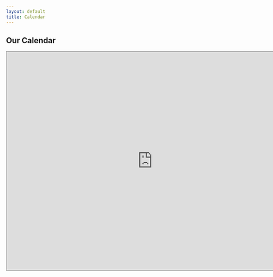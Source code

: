 ```yaml
---
layout: default
title: Calendar
---
```


## Our Calendar

<p><iframe src="https://calendar.google.com/calendar/embed?height=600&wkst=1&bgcolor=%23ffffff&ctz=America%2FNew_York&mode=AGENDA&src=Y25qZzJqNGN0NWVqY2NhYWU2Z29zYjRzczBAZ3JvdXAuY2FsZW5kYXIuZ29vZ2xlLmNvbQ&src=MzVibmJzZ2dhczducjBrNXI4OXQ0cW9lY2NAZ3JvdXAuY2FsZW5kYXIuZ29vZ2xlLmNvbQ&color=%23D50000&color=%23C0CA33" style="border:solid 1px #777" width="800" height="600" frameborder="0" scrolling="no"></iframe>
</p>

